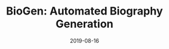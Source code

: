---
title: "BioGen: Automated Biography Generation"
collection: publications
date: 2019-08-16
venue: 'JCDL-2019'
paperurl: 'https://arxiv.org/pdf/1906.11405.pdf'
citation: 'With: Heer Ambavi, Ayush Garg, Ayush Garg, Mridul Sharma, Rohit Sharma, Mayank Singh.'
permalink: /publication/2015-10-01-paper-title-number-10
excerpt: 'This paper is about the number 3. The number 4 is left for future work.'
---